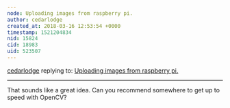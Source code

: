 ```yaml
---
node: Uploading images from raspberry pi.
author: cedarlodge
created_at: 2018-03-16 12:53:54 +0000
timestamp: 1521204834
nid: 15824
cid: 18983
uid: 523507
---
```




[cedarlodge](../profile/cedarlodge) replying to: [Uploading images from raspberry pi.](../notes/cedarlodge/02-27-2018/uploading-images-from-raspberry-pi)

----
That sounds like a great idea. Can you recommend somewhere to get up to speed with OpenCV?